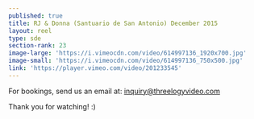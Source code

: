 ```yaml
---
published: true
title: RJ & Donna (Santuario de San Antonio) December 2015
layout: reel
type: sde
section-rank: 23
image-large: 'https://i.vimeocdn.com/video/614997136_1920x700.jpg'
image-small: 'https://i.vimeocdn.com/video/614997136_750x500.jpg'
link: 'https://player.vimeo.com/video/201233545'
---
```

For bookings, send us an email at: inquiry@threelogyvideo.com

Thank you for watching! :)
